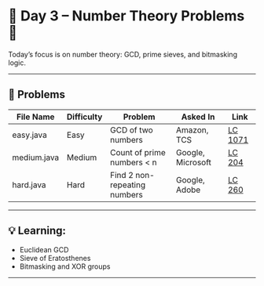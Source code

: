 # 📅 Day 3 – Number Theory Problems 🔢

Today’s focus is on number theory: GCD, prime sieves, and bitmasking logic.

---

## 📌 Problems

| File Name   | Difficulty | Problem                             | Asked In           | Link |
|-------------|------------|-------------------------------------|--------------------|------|
| easy.java   | Easy       | GCD of two numbers                  | Amazon, TCS        | [LC 1071](https://leetcode.com/problems/greatest-common-divisor-of-strings/) |
| medium.java | Medium     | Count of prime numbers < n          | Google, Microsoft  | [LC 204](https://leetcode.com/problems/count-primes/) |
| hard.java   | Hard       | Find 2 non-repeating numbers        | Google, Adobe      | [LC 260](https://leetcode.com/problems/single-number-iii/) |

---

## 💡 Learning:
- Euclidean GCD
- Sieve of Eratosthenes
- Bitmasking and XOR groups

---
